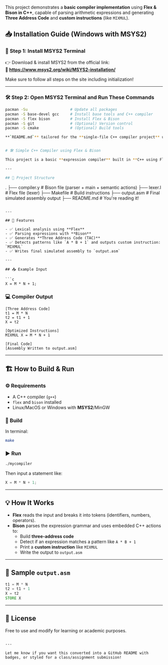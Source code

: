 This project demonstrates a **basic compiler implementation** using **Flex & Bison in C++**, capable of parsing arithmetic expressions and generating **Three Address Code** and **custom instructions** (like `MIXMUL`). 

## 📥 Installation Guide (Windows with MSYS2)

### 🔧 Step 1: Install MSYS2 Terminal

👉 Download & install MSYS2 from the official link:  
**🔗 https://www.msys2.org/wiki/MSYS2-installation/**

Make sure to follow all steps on the site including initialization!

---

### 🛠️ Step 2: Open MSYS2 Terminal and Run These Commands

```bash
pacman -Su                   # Update all packages
pacman -S base-devel gcc     # Install base tools and C++ compiler
pacman -S flex bison         # Install Flex & Bison
pacman -S git                # (Optional) Version control
pacman -S cmake              # (Optional) Build tools

**`README.md`** tailored for the **single-file C++ compiler project** using **Flex & Bison**, ready to upload to GitHub:


# 🛠️ Simple C++ Compiler using Flex & Bison

This project is a basic **expression compiler** built in **C++ using Flex and Bison**, supporting custom instruction generation such as `MIXMUL`. It simulates the key stages of a compiler: tokenization, parsing, intermediate code generation (Three Address Code), and simple optimization.

---

## 📂 Project Structure

```
.
├── compiler.y        # Bison file (parser + main + semantic actions)
├── lexer.l           # Flex file (lexer)
├── Makefile          # Build instructions
├── output.asm        # Final simulated assembly output
├── README.md         # You're reading it!
```

---

## 🚀 Features

- ✅ Lexical analysis using **Flex**
- ✅ Parsing expressions with **Bison**
- ✅ Generates **Three Address Code (TAC)**
- ✅ Detects patterns like `A * B + 1` and outputs custom instruction: `MIXMUL`
- ✅ Writes final simulated assembly to `output.asm`

---

## 📥 Example Input

```c
X = M * N + 1;
```

### 💻 Compiler Output

```
[Three Address Code]
t1 = M * N
t2 = t1 + 1
X = t2

[Optimized Instructions]
MIXMUL X = M * N + 1

[Final Code]
[Assembly Written to output.asm]
```

---

## 🏗️ How to Build & Run

### ⚙️ Requirements
- A C++ compiler (`g++`)
- `flex` and `bison` installed
- Linux/MacOS or Windows with **MSYS2**/MinGW

### 🔧 Build

In terminal:

```bash
make
```

### ▶️ Run

```bash
./mycompiler
```

Then input a statement like:

```c
X = M * N + 1;
```

---

## 💡 How It Works

- **Flex** reads the input and breaks it into tokens (identifiers, numbers, operators).
- **Bison** parses the expression grammar and uses embedded C++ actions to:
  - Build **three-address code**
  - Detect if an expression matches a pattern like `A * B + 1`
  - Print a **custom instruction** like `MIXMUL`
  - Write the output to `output.asm`

---

## 📝 Sample `output.asm`

```asm
t1 = M * N
t2 = t1 + 1
X = t2
STORE X
```

---

## 🧾 License

Free to use and modify for learning or academic purposes.
```

---

Let me know if you want this converted into a GitHub README with badges, or styled for a class/assignment submission!
